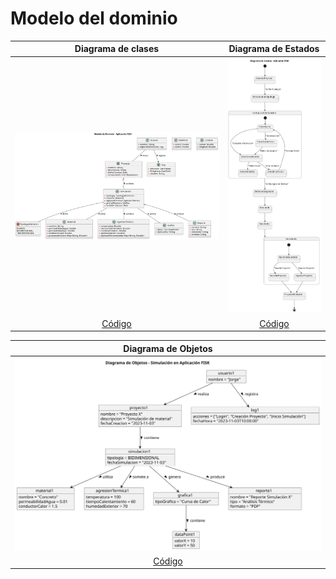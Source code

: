 # Modelo del dominio

|                 Diagrama de clases                 |                 Diagrama de Estados                  |
| :------------------------------------------------: | :--------------------------------------------------: |
| ![Clases](/imagenes/modelosUML/diagramaClases.svg) | ![Estados](/imagenes/modelosUML/diagramaEstados.svg) |
|      [Código](/modelosUML/modeloDomino.puml)       |      [Código](/modelosUML/diagramaEstados.puml)      |

|              Diagrama de Objetos                   |              
| :------------------------------------------------: |
| ![Clases](/imagenes/modelosUML/diagramaObjetos.svg)|
|      [Código](/modelosUML/diagramaObjetos.puml)    |


